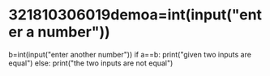 # 321810306019demoa=int(input("enter a number"))
b=int(input("enter another number"))
if a==b:
    print("given two inputs are equal")
else:
    print("the two inputs are not equal")
